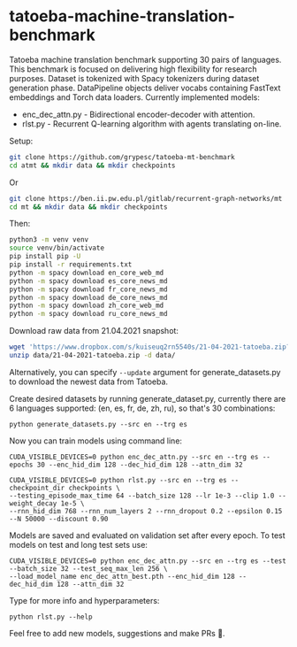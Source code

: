 # tatoeba-machine-translation-benchmark
Tatoeba machine translation benchmark supporting 30 pairs of languages. This benchmark is focused on delivering
high flexibility for research purposes. Dataset is tokenized with Spacy tokenizers during dataset generation phase.
DataPipeline objects deliver vocabs containing FastText embeddings and Torch data loaders. Currently implemented models:
* enc_dec_attn.py - Bidirectional encoder-decoder with attention.
* rlst.py - Recurrent Q-learning algorithm with agents translating on-line.

Setup:
```bash
git clone https://github.com/grypesc/tatoeba-mt-benchmark
cd atmt && mkdir data && mkdir checkpoints
```
Or
```bash
git clone https://ben.ii.pw.edu.pl/gitlab/recurrent-graph-networks/mt
cd mt && mkdir data && mkdir checkpoints
```
Then:
```bash
python3 -m venv venv
source venv/bin/activate
pip install pip -U
pip install -r requirements.txt
python -m spacy download en_core_web_md
python -m spacy download es_core_news_md
python -m spacy download fr_core_news_md
python -m spacy download de_core_news_md
python -m spacy download zh_core_web_md
python -m spacy download ru_core_news_md
```
Download raw data from 21.04.2021 snapshot: 
```bash
wget 'https://www.dropbox.com/s/kuiseuq2rn5540s/21-04-2021-tatoeba.zip?dl=1' -O data/21-04-2021-tatoeba.zip
unzip data/21-04-2021-tatoeba.zip -d data/
```
Alternatively, you can specify ```--update``` argument for generate_datasets.py to download the newest data from Tatoeba.

Create desired datasets by running generate_dataset.py, currently there are 6 languages 
supported: (en, es, fr, de, zh, ru), so that's 30 combinations:

```python3
python generate_datasets.py --src en --trg es
```

Now you can train models using command line:
```python3
CUDA_VISIBLE_DEVICES=0 python enc_dec_attn.py --src en --trg es --epochs 30 --enc_hid_dim 128 --dec_hid_dim 128 --attn_dim 32
```
```python3 
CUDA_VISIBLE_DEVICES=0 python rlst.py --src en --trg es --checkpoint_dir checkpoints \
--testing_episode_max_time 64 --batch_size 128 --lr 1e-3 --clip 1.0 --weight_decay 1e-5 \ 
--rnn_hid_dim 768 --rnn_num_layers 2 --rnn_dropout 0.2 --epsilon 0.15 --N 50000 --discount 0.90
```
Models are saved and evaluated on validation set after every epoch.
To test models on test and long test sets use:
```python3
CUDA_VISIBLE_DEVICES=0 python enc_dec_attn.py --src en --trg es --test --batch_size 32 --test_seq_max_len 256 \
--load_model_name enc_dec_attn_best.pth --enc_hid_dim 128 --dec_hid_dim 128 --attn_dim 32
```

Type for more info and hyperparameters:
```python3
python rlst.py --help
```

Feel free to add new models, suggestions and make PRs :smiling_face_with_three_hearts:.